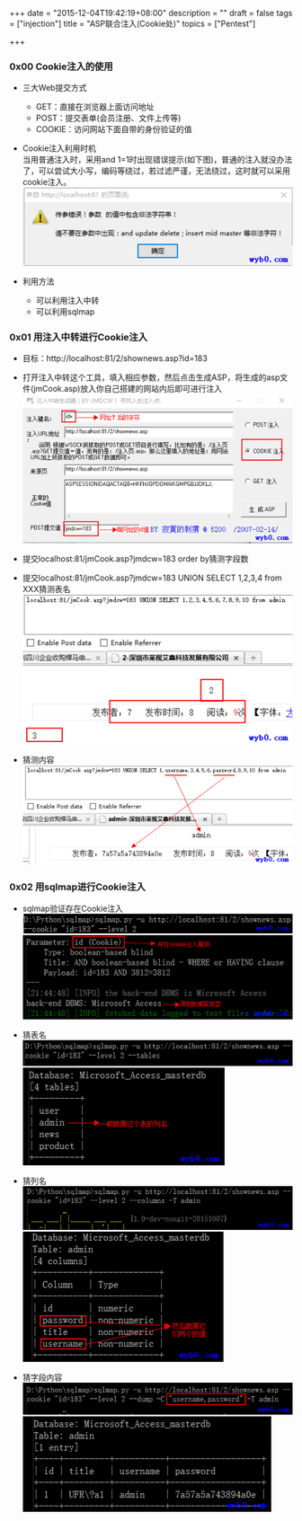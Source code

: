+++
date = "2015-12-04T19:42:19+08:00"
description = ""
draft = false
tags = ["injection"]
title = "ASP联合注入(Cookie处)"
topics = ["Pentest"]

+++

### 0x00 Cookie注入的使用
* 三大Web提交方式  
    * GET：直接在浏览器上面访问地址  
    * POST：提交表单(会员注册、文件上传等)  
    * COOKIE：访问网站下面自带的身份验证的值

* Cookie注入利用时机  
当用普通注入时，采用and 1=1时出现错误提示(如下图)，普通的注入就没办法了，可以尝试大小写，编码等绕过，若过滤严谨，无法绕过，这时就可以采用cookie注入。
![Cookie注入条件](/img/post/cookie_injection_conditions.png)

* 利用方法
    * 可以利用注入中转
    * 可以利用sqlmap

### 0x01 用注入中转进行Cookie注入
* 目标：http://localhost:81/2/shownews.asp?id=183  

* 打开注入中转这个工具，填入相应参数，然后点击生成ASP，将生成的asp文件(jmCook.asp)放入你自己搭建的网站内后即可进行注入
![注入中转生成asp文件](/img/post/cookie_injection_create_asp.png)

* 提交localhost:81/jmCook.asp?jmdcw=183 order by猜测字段数  

* 提交localhost:81/jmCook.asp?jmdcw=183 UNION SELECT 1,2,3,4 from XXX猜测表名
![得到显示位](/img/post/cookie_injection_get_display_point.png)

* 猜测内容
![得到数据](/img/post/cookie_injection_get_content.png)

### 0x02 用sqlmap进行Cookie注入
* sqlmap验证存在Cookie注入
![sqlmap验证存在漏洞1](/img/post/cookie_injection_sqlmap_test1.png)
![sqlmap验证存在漏洞2](/img/post/cookie_injection_sqlmap_test2.png)

* 猜表名
![sqlmap猜表名1](/img/post/cookie_injection_sqlmap_get_table_name1.png)
![sqlmap猜表名2](/img/post/cookie_injection_sqlmap_get_table_name2.png)

* 猜列名
![sqlmap猜列名1](/img/post/cookie_injection_sqlmap_get_column_name1.png)
![sqlmap猜列名2](/img/post/cookie_injection_sqlmap_get_column_name2.png)

* 猜字段内容
![sqlmap猜字段内容1](/img/post/cookie_injection_sqlmap_get_column_value1.png)
![sqlmap猜字段内容2](/img/post/cookie_injection_sqlmap_get_column_value2.png)
